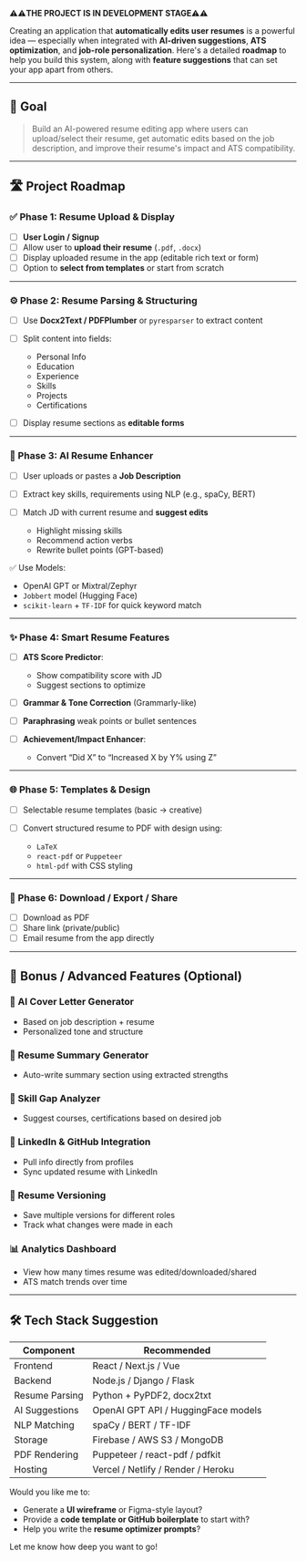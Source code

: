 ⚠️⚠️**THE PROJECT IS IN DEVELOPMENT STAGE**⚠️⚠️


Creating an application that **automatically edits user resumes** is a powerful idea — especially when integrated with **AI-driven suggestions**, **ATS optimization**, and **job-role personalization**. Here's a detailed **roadmap** to help you build this system, along with **feature suggestions** that can set your app apart from others.

---

## 🎯 Goal

> Build an AI-powered resume editing app where users can upload/select their resume, get automatic edits based on the job description, and improve their resume's impact and ATS compatibility.

---

## 🛣️ Project Roadmap

### ✅ Phase 1: **Resume Upload & Display**

* [ ] **User Login / Signup**
* [ ] Allow user to **upload their resume** (`.pdf`, `.docx`)
* [ ] Display uploaded resume in the app (editable rich text or form)
* [ ] Option to **select from templates** or start from scratch

---

### ⚙️ Phase 2: **Resume Parsing & Structuring**

* [ ] Use **Docx2Text / PDFPlumber** or `pyresparser` to extract content
* [ ] Split content into fields:

  * Personal Info
  * Education
  * Experience
  * Skills
  * Projects
  * Certifications
* [ ] Display resume sections as **editable forms**

---

### 🤖 Phase 3: **AI Resume Enhancer**

* [ ] User uploads or pastes a **Job Description**
* [ ] Extract key skills, requirements using NLP (e.g., spaCy, BERT)
* [ ] Match JD with current resume and **suggest edits**

  * Highlight missing skills
  * Recommend action verbs
  * Rewrite bullet points (GPT-based)

✅ Use Models:

* OpenAI GPT or Mixtral/Zephyr
* `Jobbert` model (Hugging Face)
* `scikit-learn` + `TF-IDF` for quick keyword match

---

### ✨ Phase 4: **Smart Resume Features**

* [ ] **ATS Score Predictor**:

  * Show compatibility score with JD
  * Suggest sections to optimize
* [ ] **Grammar & Tone Correction** (Grammarly-like)
* [ ] **Paraphrasing** weak points or bullet sentences
* [ ] **Achievement/Impact Enhancer**:

  * Convert “Did X” to “Increased X by Y% using Z”

---

### 🌐 Phase 5: **Templates & Design**

* [ ] Selectable resume templates (basic → creative)
* [ ] Convert structured resume to PDF with design using:

  * `LaTeX`
  * `react-pdf` or `Puppeteer`
  * `html-pdf` with CSS styling

---

### 📩 Phase 6: **Download / Export / Share**

* [ ] Download as PDF
* [ ] Share link (private/public)
* [ ] Email resume from the app directly

---

## 🌟 Bonus / Advanced Features (Optional)

### 🧠 AI Cover Letter Generator

* Based on job description + resume
* Personalized tone and structure

### 📘 Resume Summary Generator

* Auto-write summary section using extracted strengths

### 🧬 Skill Gap Analyzer

* Suggest courses, certifications based on desired job

### 🤝 LinkedIn & GitHub Integration

* Pull info directly from profiles
* Sync updated resume with LinkedIn

### 🎯 Resume Versioning

* Save multiple versions for different roles
* Track what changes were made in each

### 📊 Analytics Dashboard

* View how many times resume was edited/downloaded/shared
* ATS match trends over time

---

## 🛠️ Tech Stack Suggestion

| Component      | Recommended                         |
| -------------- | ----------------------------------- |
| Frontend       | React / Next.js / Vue               |
| Backend        | Node.js / Django / Flask            |
| Resume Parsing | Python + PyPDF2, docx2txt           |
| AI Suggestions | OpenAI GPT API / HuggingFace models |
| NLP Matching   | spaCy / BERT / TF-IDF               |
| Storage        | Firebase / AWS S3 / MongoDB         |
| PDF Rendering  | Puppeteer / react-pdf / pdfkit      |
| Hosting        | Vercel / Netlify / Render / Heroku  |



Would you like me to:

* Generate a **UI wireframe** or Figma-style layout?
* Provide a **code template or GitHub boilerplate** to start with?
* Help you write the **resume optimizer prompts**?

Let me know how deep you want to go!
